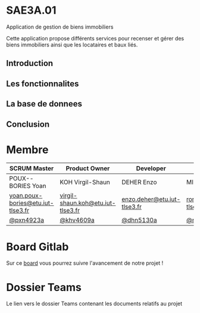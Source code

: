 # SAE3A.01
Application de gestion de biens immobiliers

Cette application propose différents services pour recenser et gérer des biens immobiliers ainsi que les locataires et baux liés.

## Introduction

## Les fonctionnalites

## La base de donnees

## Conclusion

# Membre
| SCRUM Master | Product Owner | Developer | Developer |
| -------- | ------- | ------- | ------- |
| POUX--BORIES Yoan | KOH Virgil-Shaun | DEHER Enzo | MIEGEMOLLE Romain |
| yoan.poux-bories@etu.iut-tlse3.fr | virgil-shaun.koh@etu.iut-tlse3.fr | enzo.deher@etu.iut-tlse3.fr | romain.miegemolle@etu.iut-tlse3.fr |
| [@pxn4923a](https://gitlab.info.iut-tlse3.fr/pxn4923a) | [@khv4609a](https://gitlab.info.iut-tlse3.fr/khv4609a) | [@dhn5130a](https://gitlab.info.iut-tlse3.fr/dhn5130a) | [@mgr5145a](https://gitlab.info.iut-tlse3.fr/mgr5145a) |

# Board Gitlab
Sur ce [board](https://gitlab.info.iut-tlse3.fr/pxn4923a/saea3.01/-/boards) vous pourrez suivre l'avancement de notre projet !

# Dossier Teams
Le lien vers le dossier Teams contenant les documents relatifs au projet